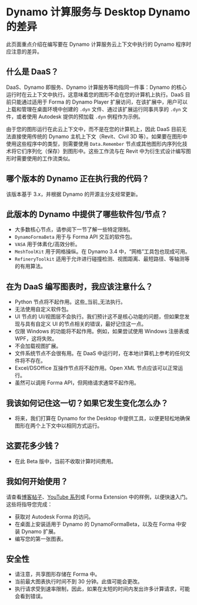 # Dynamo 计算服务与 Desktop Dynamo 的差异

此页面重点介绍在编写要在 Dynamo 计算服务云上下文中执行的 Dynamo 程序时应注意的差异。

## 什么是 DaaS？

DaaS、Dynamo 即服务、Dynamo 计算服务等均指同一件事：Dynamo 的核心运行时在云上下文中执行。这意味着您的图形不会在您的计算机上执行。DaaS 目前只能通过适用于 Forma 的 Dynamo Player 扩展访问，在该扩展中，用户可以上载和管理在桌面环境中创建的 `.dyn` 文件、通过该扩展运行同事共享的 `.dyn` 文件，或者使用 Autodesk 提供的预加载 `.dyn` 例程作为示例。

由于您的图形运行在此云上下文中，而不是在您的计算机上，因此 DaaS 目前无法直接使用传统的 Dynamo 主机上下文（Revit、Civil 3D 等）。如果要在图形中使用这些程序中的类型，则需要使用 `Data.Remember` 节点或其他图形内序列化技术将它们序列化（保存）到图形中。这些工作流与在 Revit 中为衍生式设计编写图形时需要使用的工作流类似。

## 哪个版本的 Dynamo 正在执行我的代码？

该版本基于 3.x，并根据 Dynamo 的开源主分支经常更新。

## 此版本的 Dynamo 中提供了哪些软件包/节点？

* 大多数核心节点，请参阅下一节了解一些特定限制。
* `DynamoFormaBeta` 用于与 Forma API 交互的软件包。
* `VASA` 用于体素化/高效分析。
* `MeshToolKit` 用于网格操纵。在 Dynamo 3.4 中，“网格”工具包也现成可用。
* `RefineryToolkit` 适用于允许进行碰撞检测、视图距离、最短路径、等轴测等的有用算法。

## 在为 DaaS 编写图表时，我应该注意什么？

* Python 节点将不起作用。这些_当前_无法执行。
* 无法使用自定义软件包。
* UI 节点的 UI/视图层不会执行。我们预计这不是核心功能的问题，但如果您发现与具有自定义 UI 的节点相关的错误，最好记住这一点。
* 仅限 Windows 的功能将不起作用。例如，如果尝试使用 Windows 注册表或 WPF，这将失败。
* 不会加载视图扩展。
* 文件系统节点不会很有用。在 DaaS 中运行时，在本地计算机上参考的任何文件将不存在。
* Excel/DSOffice 互操作节点将不起作用。Open XML 节点应该可以正常运行。
* 虽然可以调用 Forma API，但网络请求通常不起作用。

## 我该如何记住这一切？如果它发生变化怎么办？

* 将来，我们打算在 Dynamo for the Desktop 中提供工具，以便更轻松地确保图形在两个上下文中以相同方式运行。

## 这要花多少钱？

* 在此 Beta 版中，当前不收取计算时间费用。

## 我如何开始使用？

请查看[博客帖子](https://dynamobim.org/dynamo-as-a-service-powers-up-dynamo-player-in-forma/)、[YouTube 系列](https://www.youtube.com/playlist?list=PLY-ggSrSwbZqlbQG1i45bpT8clCJp08wD)或 Forma Extension 中的样例，以便快速入门。这些将指导您完成：

* 获取对 Autodesk Forma 的访问。
* 在桌面上安装适用于 Dynamo 的 DynamoFormaBeta，以及在 Forma 中安装 Dynamo 扩展。
* 编写您的第一张图表。

## 安全性

* 请注意，共享图形存储在 Forma 中。
* 当前最大图表执行时间不到 30 分钟。此值可能会更改。
* 执行请求受到速率限制，因此，如果在太短的时间内发出许多计算请求，可能会看到错误。
